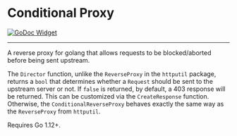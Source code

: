 # Conditional Proxy

[![GoDoc Widget]][GoDoc]

----

A reverse proxy for golang that allows requests to be blocked/aborted before
being sent upstream.

The `Director` function, unlike the `ReverseProxy` in the `httputil` package,
returns a `bool` that determines whether a `Request` should be sent to the
upstream server or not. If `false` is returned, by default, a 403 response
will be returned. This can be customized via the `CreateResponse` function.
Otherwise, the `ConditionalReverseProxy` behaves exactly the same way as the
`ReverseProxy` from `httputil`.

Requires Go 1.12+.

[GoDoc]: https://godoc.org/github.com/sporkmonger/ifproxy
[GoDoc Widget]: https://godoc.org/github.com/sporkmonger/ifproxy?status.svg